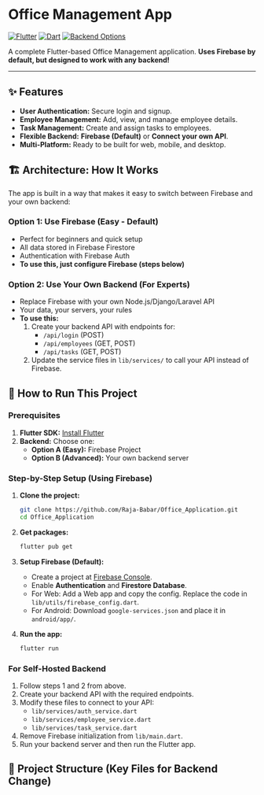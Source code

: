 # Office Management App

[![Flutter](https://img.shields.io/badge/Flutter-3.10.0-blue.svg)](https://flutter.dev)
[![Dart](https://img.shields.io/badge/Dart-2.15.0-blue.svg)](https://dart.dev)
[![Backend Options](https://img.shields.io/badge/Backend-Firebase_or_Self--Hosted-orange.svg)](https://github.com/Raja-Babar/Office_Application)

A complete Flutter-based Office Management application. **Uses Firebase by default, but designed to work with any backend!**

---

## ✨ Features

*   **User Authentication:** Secure login and signup.
*   **Employee Management:** Add, view, and manage employee details.
*   **Task Management:** Create and assign tasks to employees.
*   **Flexible Backend:** **Firebase (Default)** or **Connect your own API**.
*   **Multi-Platform:** Ready to be built for web, mobile, and desktop.

## 🏗️ Architecture: How It Works

The app is built in a way that makes it easy to switch between Firebase and your own backend:

### Option 1: Use Firebase (Easy - Default)
*   Perfect for beginners and quick setup
*   All data stored in Firebase Firestore
*   Authentication with Firebase Auth
*   **To use this, just configure Firebase (steps below)**

### Option 2: Use Your Own Backend (For Experts)
*   Replace Firebase with your own Node.js/Django/Laravel API
*   Your data, your servers, your rules
*   **To use this:**
    1.  Create your backend API with endpoints for:
        *   `/api/login` (POST)
        *   `/api/employees` (GET, POST)
        *   `/api/tasks` (GET, POST)
    2.  Update the service files in `lib/services/` to call your API instead of Firebase.

## 🚀 How to Run This Project

### Prerequisites
1.  **Flutter SDK:** [Install Flutter](https://flutter.dev/docs/get-started/install)
2.  **Backend:** Choose one:
    *   **Option A (Easy):** Firebase Project
    *   **Option B (Advanced):** Your own backend server

### Step-by-Step Setup (Using Firebase)

1.  **Clone the project:**
    ```bash
    git clone https://github.com/Raja-Babar/Office_Application.git
    cd Office_Application
    ```

2.  **Get packages:**
    ```bash
    flutter pub get
    ```

3.  **Setup Firebase (Default):**
    *   Create a project at [Firebase Console](https://console.firebase.google.com/).
    *   Enable **Authentication** and **Firestore Database**.
    *   For Web: Add a Web app and copy the config. Replace the code in `lib/utils/firebase_config.dart`.
    *   For Android: Download `google-services.json` and place it in `android/app/`.

4.  **Run the app:**
    ```bash
    flutter run
    ```

### For Self-Hosted Backend

1.  Follow steps 1 and 2 from above.
2.  Create your backend API with the required endpoints.
3.  Modify these files to connect to your API:
    *   `lib/services/auth_service.dart`
    *   `lib/services/employee_service.dart`
    *   `lib/services/task_service.dart`
4.  Remove Firebase initialization from `lib/main.dart`.
5.  Run your backend server and then run the Flutter app.

## 📁 Project Structure (Key Files for Backend Change)
 